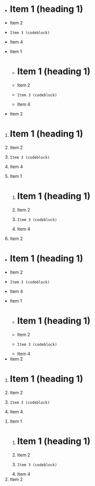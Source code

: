 - # Item 1 (heading 1)
- Item 2
- ```
  Item 3 (codeblock)
  ```
- Item 4

- Item 1
  - # Item 1 (heading 1)
  - Item 2
  - ```
    Item 3 (codeblock)
    ```
  - Item 4
- Item 2

1. # Item 1 (heading 1)
2. Item 2
3. ```
   Item 3 (codeblock)
   ```
4. Item 4

1. Item 1
   1. # Item 1 (heading 1)
   2. Item 2
   3. ```
      Item 3 (codeblock)
      ```
   4. Item 4
2. Item 2

<ul>
  <li>
    <h1>Item 1 (heading 1)</h1>
  </li>
  <li>Item 2</li>
  <li>
<pre><code>Item 3 (codeblock)
</code></pre>
  </li>
  <li>Item 4</li>
</ul>

<ul>
  <li>
    Item 1
    <ul>
      <li>
        <h1>Item 1 (heading 1)</h1>
      </li>
      <li>Item 2</li>
      <li>
<pre><code>Item 3 (codeblock)
</code></pre>
      </li>
      <li>Item 4</li>
    </ul>
  </li>
  <li>Item 2</li>
</ul>

<ol>
  <li>
    <h1>Item 1 (heading 1)</h1>
  </li>
  <li>Item 2</li>
  <li>
<pre><code>Item 3 (codeblock)
</code></pre>
  </li>
  <li>Item 4</li>
</ol>

<ol>
  <li>
    Item 1
    <ol>
      <li>
        <h1>Item 1 (heading 1)</h1>
      </li>
      <li>Item 2</li>
      <li>
<pre><code>Item 3 (codeblock)
</code></pre>
      </li>
      <li>Item 4</li>
    </ol>
  </li>
  <li>Item 2</li>
</ol>